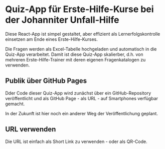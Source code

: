 # Quiz-App für Erste-Hilfe-Kurse bei der Johanniter Unfall-Hilfe

Diese React-App ist simpel gestaltet, aber effizient als Lernerfolgskontrolle einsetzen am Ende eines Erste-Hilfe-Kurses.

Die Fragen werden als Excel-Tabelle hochgeladen und automatisch in die Quiz-App verarbeitet. Damit ist diese Quiz-App skalierber, d.h. von mehreren Erste-Hilfe-Trainer mit deren eigenen Fragenkatalogen zu verwenden.

## Publik über GitHub Pages

Dder Code dieser Quiz-App wird zunächst über ein GitHub-Repository veröffentlicht und als GitHub Page - als URL - auf Smartphones verfügbar gemacht.

In der Zukunft ist hier noch ein anderer Weg der Veröffentlichung geplant.

## URL verwenden

Die URL ist einfach als Short Link zu verwenden - oder als QR-Code.
